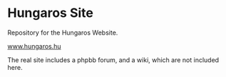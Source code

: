 # Hungaros Site


Repository for the Hungaros Website.

www.hungaros.hu


The real site includes a phpbb forum, and a wiki, which are not included here.

